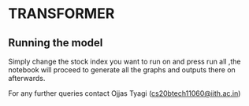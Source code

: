 # TRANSFORMER
## Running the model
Simply change the stock index you want to run on and press run all ,the notebook will proceed to generate all the graphs and outputs there on afterwards.

For any further queries contact Ojjas Tyagi (cs20btech11060@iith.ac.in)
